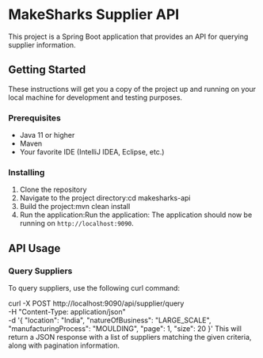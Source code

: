 # MakeSharks Supplier API

This project is a Spring Boot application that provides an API for querying supplier information.

## Getting Started

These instructions will get you a copy of the project up and running on your local machine for development and testing purposes.

### Prerequisites

- Java 11 or higher
- Maven
- Your favorite IDE (IntelliJ IDEA, Eclipse, etc.)

### Installing

1. Clone the repository
2.  Navigate to the project directory:cd makesharks-api
3.   Build the project:mvn clean install
4.   Run the application:Run the application:
   The application should now be running on `http://localhost:9090`.

## API Usage

### Query Suppliers

To query suppliers, use the following curl command:


curl -X POST http://localhost:9090/api/supplier/query \
-H "Content-Type: application/json" \
-d '{
 "location": "India",
 "natureOfBusiness": "LARGE_SCALE",
 "manufacturingProcess": "MOULDING",
 "page": 1,
 "size": 20
}'
This will return a JSON response with a list of suppliers matching the given criteria, along with pagination information.



